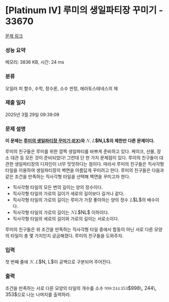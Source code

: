 # [Platinum IV] 루미의 생일파티장 꾸미기 - 33670 

[문제 링크](https://www.acmicpc.net/problem/33670) 

### 성능 요약

메모리: 3836 KB, 시간: 24 ms

### 분류

오일러 피 함수, 수학, 정수론, 소수 판정, 에라토스테네스의 체

### 제출 일자

2025년 3월 29일 09:39:09

### 문제 설명

<p><strong>이 문제는 <a href="/problem/33671">루미의 생일파티장 꾸미기 (EX)</a>와 <mjx-container class="MathJax" jax="CHTML" style="font-size: 109%; position: relative;"><mjx-math class="MJX-TEX" aria-hidden="true"><mjx-mi class="mjx-i"><mjx-c class="mjx-c1D441 TEX-I"></mjx-c></mjx-mi><mjx-mo class="mjx-n"><mjx-c class="mjx-c2C"></mjx-c></mjx-mo><mjx-mi class="mjx-i" space="2"><mjx-c class="mjx-c1D43F TEX-I"></mjx-c></mjx-mi></mjx-math><mjx-assistive-mml unselectable="on" display="inline"><math xmlns="http://www.w3.org/1998/Math/MathML"><mi>N</mi><mo>,</mo><mi>L</mi></math></mjx-assistive-mml><span aria-hidden="true" class="no-mathjax mjx-copytext">$N,L$</span></mjx-container>의 제한만 다른 문제이다.</strong></p>

<p>루미의 친구들은 루미를 위한 깜짝 생일파티를 바쁘게 준비하고 있다. 케이크, 선물, 장소 대관 등 모든 것이 준비되었다! 그런데 단 한 가지 문제점이 있다. 루미의 친구들이 대관한 생일파티장의 디자인이 너무 밋밋하다는 점이다. 따라서 루미의 친구들은 직사각형 타일을 이용하여 생일파티장의 벽면을 아름답게 꾸미려고 한다. 루미의 친구들은 다음과 같은 조건을 만족하는 직사각형 타일을 선택해 벽면을 꾸미고자 한다.</p>

<ul>
	<li>직사각형 타일의 모든 변의 길이는 양의 정수이다.</li>
	<li>직사각형 타일의 가로의 길이가 세로의 길이보다 길거나 같다.</li>
	<li>직사각형 타일의 가로의 길이는 루미가 가장 좋아하는 양의 정수 <mjx-container class="MathJax" jax="CHTML" style="font-size: 109%; position: relative;"><mjx-math class="MJX-TEX" aria-hidden="true"><mjx-mi class="mjx-i"><mjx-c class="mjx-c1D43F TEX-I"></mjx-c></mjx-mi></mjx-math><mjx-assistive-mml unselectable="on" display="inline"><math xmlns="http://www.w3.org/1998/Math/MathML"><mi>L</mi></math></mjx-assistive-mml><span aria-hidden="true" class="no-mathjax mjx-copytext">$L$</span></mjx-container>의 배수이다.</li>
	<li>직사각형 타일의 가로의 길이는 <mjx-container class="MathJax" jax="CHTML" style="font-size: 109%; position: relative;"><mjx-math class="MJX-TEX" aria-hidden="true"><mjx-mi class="mjx-i"><mjx-c class="mjx-c1D441 TEX-I"></mjx-c></mjx-mi><mjx-mi class="mjx-i"><mjx-c class="mjx-c1D43F TEX-I"></mjx-c></mjx-mi></mjx-math><mjx-assistive-mml unselectable="on" display="inline"><math xmlns="http://www.w3.org/1998/Math/MathML"><mi>N</mi><mi>L</mi></math></mjx-assistive-mml><span aria-hidden="true" class="no-mathjax mjx-copytext">$NL$</span></mjx-container> 이하이다.</li>
	<li>직사각형 타일의 세로의 길이와 가로의 길이는 서로소이다.</li>
</ul>

<p>루미의 친구들은 위 조건을 만족하는 직사각형 타일 중에서 합동이 아닌 서로 다른 모양의 타일이 총 몇 가지인지 궁금해졌다. 루미의 친구들을 도와주자.</p>

### 입력 

 <p>첫 번째 줄에 <mjx-container class="MathJax" jax="CHTML" style="font-size: 109%; position: relative;"><mjx-math class="MJX-TEX" aria-hidden="true"><mjx-mi class="mjx-i"><mjx-c class="mjx-c1D441 TEX-I"></mjx-c></mjx-mi><mjx-mo class="mjx-n"><mjx-c class="mjx-c2C"></mjx-c></mjx-mo><mjx-mi class="mjx-i" space="2"><mjx-c class="mjx-c1D43F TEX-I"></mjx-c></mjx-mi></mjx-math><mjx-assistive-mml unselectable="on" display="inline"><math xmlns="http://www.w3.org/1998/Math/MathML"><mi>N</mi><mo>,</mo><mi>L</mi></math></mjx-assistive-mml><span aria-hidden="true" class="no-mathjax mjx-copytext">$N, L$</span></mjx-container>이 공백으로 구분되어 주어진다.</p>

### 출력 

 <p>조건을 만족하는 서로 다른 모양의 타일의 개수를 소수 <mjx-container class="MathJax" jax="CHTML" style="font-size: 109%; position: relative;"><mjx-math class="MJX-TEX" aria-hidden="true"><mjx-mn class="mjx-n"><mjx-c class="mjx-c39"></mjx-c><mjx-c class="mjx-c39"></mjx-c><mjx-c class="mjx-c38"></mjx-c></mjx-mn><mjx-mstyle><mjx-mspace style="width: 0.167em;"></mjx-mspace></mjx-mstyle><mjx-mn class="mjx-n"><mjx-c class="mjx-c32"></mjx-c><mjx-c class="mjx-c34"></mjx-c><mjx-c class="mjx-c34"></mjx-c></mjx-mn><mjx-mstyle><mjx-mspace style="width: 0.167em;"></mjx-mspace></mjx-mstyle><mjx-mn class="mjx-n"><mjx-c class="mjx-c33"></mjx-c><mjx-c class="mjx-c35"></mjx-c><mjx-c class="mjx-c33"></mjx-c></mjx-mn></mjx-math><mjx-assistive-mml unselectable="on" display="inline"><math xmlns="http://www.w3.org/1998/Math/MathML"><mn>998</mn><mstyle scriptlevel="0"><mspace width="0.167em"></mspace></mstyle><mn>244</mn><mstyle scriptlevel="0"><mspace width="0.167em"></mspace></mstyle><mn>353</mn></math></mjx-assistive-mml><span aria-hidden="true" class="no-mathjax mjx-copytext">$998\, 244\, 353$</span></mjx-container>으로 나눈 나머지를 출력하라.</p>

